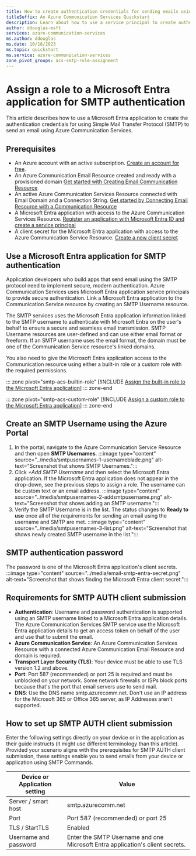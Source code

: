 ```yaml
---
title: How to create authentication credentials for sending emails using SMTP
titleSuffix: An Azure Communication Services Quickstart
description: Learn about how to use a service principal to create authentication credentials for sending emails using SMTP.
author: ddouglas-msft
services: azure-communication-services
ms.author: ddouglas
ms.date: 10/18/2023
ms.topic: quickstart
ms.service: azure-communication-services
zone_pivot_groups: acs-smtp-role-assignment
---
```


# Assign a role to a Microsoft Entra application for SMTP authentication

This article describes how to use a Microsoft Entra application to create the authentication credentials for using Simple Mail Transfer Protocol (SMTP) to send an email using Azure Communication Services.

## Prerequisites

- An Azure account with an active subscription. [Create an account for free](https://azure.microsoft.com/free/?WT.mc_id=A261C142F). 
- An Azure Communication Email Resource created and ready with a provisioned domain [Get started with Creating Email Communication Resource](../create-email-communication-resource.md)
- An active Azure Communication Services Resource connected with Email Domain and a Connection String. [Get started by Connecting Email Resource with a Communication Resource](../connect-email-communication-resource.md)
- A Microsoft Entra application with access to the Azure Communication Services Resource. [Register an application with Microsoft Entra ID and create a service principal](/entra/identity-platform/howto-create-service-principal-portal#register-an-application-with-microsoft-entra-id-and-create-a-service-principal)
- A client secret for the Microsoft Entra application with access to the Azure Communication Service Resource. [Create a new client secret](/entra/identity-platform/howto-create-service-principal-portal#option-3-create-a-new-client-secret)

## Use a Microsoft Entra application for SMTP authentication

Application developers who build apps that send email using the SMTP protocol need to implement secure, modern authentication. Azure Communication Services uses Microsoft Entra application service principals to provide secure authentication. Link a Microsoft Entra application to the Communication Service resource by creating an SMTP Username resource.

The SMTP services uses the Microsoft Entra application information linked to the SMTP username to authenticate with Microsoft Entra on the user's behalf to ensure a secure and seamless email transmission. SMTP Username resources are user-defined and can use either email format or freeform. If an SMTP username uses the email format, the domain must be one of the Communication Service resource's linked domains.

You also need to give the Microsoft Entra application access to the Communication resource using either a built-in role or a custom role with the required permissions.

::: zone pivot="smtp-acs-builtin-role"
[!INCLUDE [Assign the built-in role to the Microsoft Entra application](./includes/smtp-authentication-builtinrole.md)]
::: zone-end

::: zone pivot="smtp-acs-custom-role"
[!INCLUDE [Assign a custom role to the Microsoft Entra application](./includes/smtp-authentication-customrole.md)]
::: zone-end

## Create an SMTP Username using the Azure Portal
1. In the portal, navigate to the Azure Communication Service Resource and then open **SMTP Usernames**.
    :::image type="content" source="../media/smtpusernames-1-usernameblade.png" alt-text="Screenshot that shows SMTP Usernames.":::
1. Click **+Add* SMTP Username* and then select the Microsoft Entra application. If the Microsoft Entra application does not appear in the drop-down, see the previous steps to assign a role. The username can be custom text or an email address.
    :::image type="content" source="../media/smtpusernames-2-addsmtpusername.png" alt-text="Screenshot that shows adding an SMTP username.":::
1. Verify the SMTP Username is in the list. The status changes to **Ready to use** once all of the requirements for sending an email using the username and SMTP are met.
    :::image type="content" source="../media/smtpusernames-3-list.png" alt-text="Screenshot that shows newly created SMTP username in the list.":::

## SMTP authentication password
The password is one of the Microsoft Entra application's client secrets.
    :::image type="content" source="../media/email-smtp-entra-secret.png" alt-text="Screenshot that shows finding the Microsoft Entra client secret.":::

## Requirements for SMTP AUTH client submission

- **Authentication**: Username and password authentication is supported using an SMTP username linked to a Microsoft Entra application details. The Azure Communication Services SMTP service use the Microsoft Entra application details to get an access token on behalf of the user and use that to submit the email.
- **Azure Communication Service**: An Azure Communication Services Resource with a connected Azure Communication Email Resource and domain is required.
- **Transport Layer Security (TLS)**: Your device must be able to use TLS version 1.2 and above.
- **Port**: Port 587 (recommended) or port 25 is required and must be unblocked on your network. Some network firewalls or ISPs block ports because that's the port that email servers use to send mail.
- **DNS**: Use the DNS name smtp.azurecomm.net. Don't use an IP address for the Microsoft 365 or Office 365 server, as IP Addresses aren't supported.

## How to set up SMTP AUTH client submission

Enter the following settings directly on your device or in the application as their guide instructs (it might use different terminology than this article). Provided your scenario aligns with the prerequisites for SMTP AUTH client submission, these settings enable you to send emails from your device or application using SMTP Commands.

| Device or Application setting | Value |
|--|--|
|Server / smart host | smtp.azurecomm.net |
|Port |Port 587 (recommended) or port 25|
|TLS / StartTLS | Enabled|
|Username and password | Enter the SMTP Username and one Microsoft Entra application's client secrets. |
